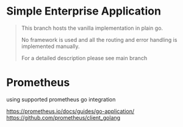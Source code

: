 # Simple Enterprise Application 

> This branch hosts the vanilla implementation in plain go.
>
> No framework is used and all the routing and error handling is implemented manually.
> 
> For a detailed description please see main branch

# Prometheus
using supported prometheus go integration

https://prometheus.io/docs/guides/go-application/
https://github.com/prometheus/client_golang
